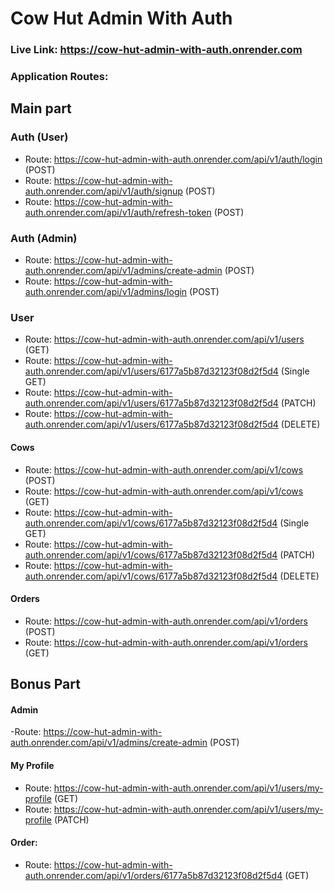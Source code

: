 # Cow Hut Admin With Auth

### Live Link: https://cow-hut-admin-with-auth.onrender.com

### Application Routes:

## Main part

### Auth (User)

- Route: https://cow-hut-admin-with-auth.onrender.com/api/v1/auth/login (POST)
- Route: https://cow-hut-admin-with-auth.onrender.com/api/v1/auth/signup (POST)
- Route: https://cow-hut-admin-with-auth.onrender.com/api/v1/auth/refresh-token (POST)

### Auth (Admin)

- Route: https://cow-hut-admin-with-auth.onrender.com/api/v1/admins/create-admin (POST)
- Route: https://cow-hut-admin-with-auth.onrender.com/api/v1/admins/login (POST)

### User

- Route: https://cow-hut-admin-with-auth.onrender.com/api/v1/users (GET)
- Route: https://cow-hut-admin-with-auth.onrender.com/api/v1/users/6177a5b87d32123f08d2f5d4 (Single GET)
- Route: https://cow-hut-admin-with-auth.onrender.com/api/v1/users/6177a5b87d32123f08d2f5d4 (PATCH)
- Route: https://cow-hut-admin-with-auth.onrender.com/api/v1/users/6177a5b87d32123f08d2f5d4 (DELETE)

#### Cows

- Route: https://cow-hut-admin-with-auth.onrender.com/api/v1/cows (POST)
- Route: https://cow-hut-admin-with-auth.onrender.com/api/v1/cows (GET)
- Route: https://cow-hut-admin-with-auth.onrender.com/api/v1/cows/6177a5b87d32123f08d2f5d4 (Single GET)
- Route: https://cow-hut-admin-with-auth.onrender.com/api/v1/cows/6177a5b87d32123f08d2f5d4 (PATCH)
- Route: https://cow-hut-admin-with-auth.onrender.com/api/v1/cows/6177a5b87d32123f08d2f5d4 (DELETE)

#### Orders

- Route: https://cow-hut-admin-with-auth.onrender.com/api/v1/orders (POST)
- Route: https://cow-hut-admin-with-auth.onrender.com/api/v1/orders (GET)

## Bonus Part

#### Admin

-Route: https://cow-hut-admin-with-auth.onrender.com/api/v1/admins/create-admin (POST)

#### My Profile

- Route: https://cow-hut-admin-with-auth.onrender.com/api/v1/users/my-profile (GET)
- Route: https://cow-hut-admin-with-auth.onrender.com/api/v1/users/my-profile (PATCH)

#### Order:

- Route: https://cow-hut-admin-with-auth.onrender.com/api/v1/orders/6177a5b87d32123f08d2f5d4 (GET)
